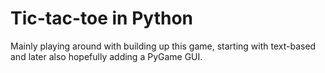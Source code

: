# Tic-tac-toe in Python

Mainly playing around with building up this game, starting with text-based
and later also hopefully adding a PyGame GUI.

